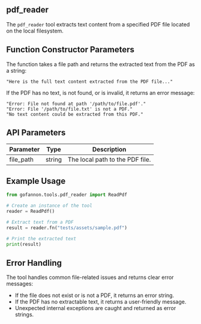 ## pdf\_reader

The `pdf_reader` tool extracts text content from a specified PDF file located on the local filesystem.

## Function Constructor Parameters

The function takes a file path and returns the extracted text from the PDF as a string:

```
"Here is the full text content extracted from the PDF file..."
```

If the PDF has no text, is not found, or is invalid, it returns an error message:

```
"Error: File not found at path '/path/to/file.pdf'."
"Error: File '/path/to/file.txt' is not a PDF."
"No text content could be extracted from this PDF."
```

## API Parameters

| Parameter  | Type   | Description                     |
| ---------- | ------ | ------------------------------- |
| file\_path | string | The local path to the PDF file. |

## Example Usage

```python
from gofannon.tools.pdf_reader import ReadPdf

# Create an instance of the tool
reader = ReadPdf()

# Extract text from a PDF
result = reader.fn("tests/assets/sample.pdf")

# Print the extracted text
print(result)
```

## Error Handling

The tool handles common file-related issues and returns clear error messages:

* If the file does not exist or is not a PDF, it returns an error string.
* If the PDF has no extractable text, it returns a user-friendly message.
* Unexpected internal exceptions are caught and returned as error strings.
